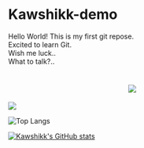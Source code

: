 # Kawshikk-demo
Hello World! This is my first git repose.
<br>
Excited to learn Git.
<br>
Wish me luck..
<br>
What to talk?..

<h1 align='center'>
 <img src="[![Typing SVG](https://readme-typing-svg.demolab.com?font=Fira+Code&size=30&pause=1000&color=F77C2C&center=true&width=435&lines=Hello+World!!+This+is+P.+Kawshikk+Shriidatta+%F0%9F%9A%80+)](https://git.io/typing-svg)">
</h1>
<p align="center">
  
  [![](https://visitcount.itsvg.in/api?id=Kawshikk-Shrii&icon=5&color=5)](https://visitcount.itsvg.in)
</p>

![Top Langs](https://github-readme-stats.vercel.app/api/top-langs/?username=Kawshikk-Shrii&size_weight=0.5&count_weight=0.5)

[![Kawshikk's GitHub stats](https://github-readme-stats.vercel.app/api?username=Kawshikk-Shrii)](https://github.com/Kawshikk-Shrii/github-readme-stats)
